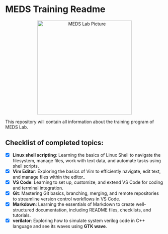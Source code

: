 # MEDS Training Readme 
<p align="center">
  <img src="images/meds_pic.png" alt="MEDS Lab Picture" width="300"/>
</p>


This repository will contain all information about the training program of MEDS Lab.

## Checklist of completed topics:
- [x] **Linux shell scripting**: Learning the basics of Linux Shell to navigate the filesystem, manage files, work with text data, and automate tasks using shell scripts.
- [x] **Vim Editor**: Exploring the basics of Vim to efficiently navigate, edit text, and manage files within the editor..
- [x] **VS Code**: Learning to set up, customize, and extend VS Code for coding and terminal integration.
- [x] **Git**: Mastering Git basics, branching, merging, and remote repositories to streamline version control workflows in VS Code.
- [x] **Markdown**: Learning the essentials of Markdown to create well-structured documentation, including README files, checklists, and tutorials.
- [x] **verilator**: Exploring how to simulate system verilog code in C++ language and see its waves using **GTK wave**.